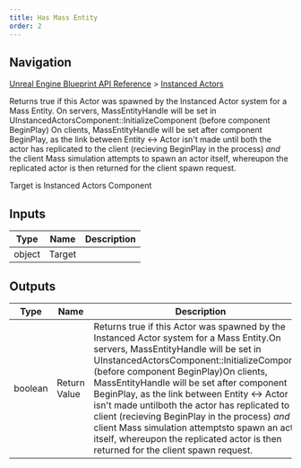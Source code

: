 ```yaml
---
title: Has Mass Entity
order: 2
---
```

## Navigation

[Unreal Engine Blueprint API Reference](https://dev.epicgames.com/documentation/en-us/unreal-engine/BlueprintAPI) > [Instanced Actors](https://dev.epicgames.com/documentation/en-us/unreal-engine/BlueprintAPI/InstancedActors)

Returns true if this Actor was spawned by the Instanced Actor system for a Mass Entity.
On servers, MassEntityHandle will be set in UInstancedActorsComponent::InitializeComponent (before component BeginPlay)
On clients, MassEntityHandle will be set after component BeginPlay, as the link between Entity \<-> Actor isn't made until
both the actor has replicated to the client (recieving BeginPlay in the process) *and* the client Mass simulation attempts
to spawn an actor itself, whereupon the replicated actor is then returned for the client spawn request.

Target is Instanced Actors Component

## Inputs

| Type | Name | Description |
| --- | --- | --- |
| object | Target |  |

## Outputs

| Type | Name | Description |
| --- | --- | --- |
| boolean | Return Value | Returns true if this Actor was spawned by the Instanced Actor system for a Mass Entity.On servers, MassEntityHandle will be set in UInstancedActorsComponent::InitializeComponent (before component BeginPlay)On clients, MassEntityHandle will be set after component BeginPlay, as the link between Entity \<-> Actor isn't made untilboth the actor has replicated to the client (recieving BeginPlay in the process) *and* the client Mass simulation attemptsto spawn an actor itself, whereupon the replicated actor is then returned for the client spawn request. |
